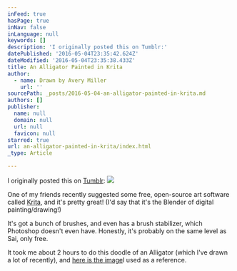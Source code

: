 ```yaml
---
inFeed: true
hasPage: true
inNav: false
inLanguage: null
keywords: []
description: 'I originally posted this on Tumblr:'
datePublished: '2016-05-04T23:35:42.624Z'
dateModified: '2016-05-04T23:35:38.433Z'
title: An Alligator Painted in Krita
author:
  - name: Drawn by Avery Miller
    url: ''
sourcePath: _posts/2016-05-04-an-alligator-painted-in-krita.md
authors: []
publisher:
  name: null
  domain: null
  url: null
  favicon: null
starred: true
url: an-alligator-painted-in-krita/index.html
_type: Article

---
```

I originally posted this on [Tumblr][0]:
![](https://the-grid-user-content.s3-us-west-2.amazonaws.com/6cf1744e-5cef-47f1-8a21-5305b98e8af2.png)

One of my friends recently suggested some free, open-source art software called [Krita][1], and it's pretty great! (I'd say that it's the Blender of digital painting/drawing!)  

It's got a bunch of brushes, and even has a brush stabilizer, which Photoshop doesn't even have. Honestly, it's probably on the same level as Sai, only free.

It took me about 2 hours to do this doodle of an Alligator (which I've drawn a lot of recently), and [here is the image][2]I used as a reference.

[0]: http://tumblr.averymiller.org/private/143864298638/tumblr_o6oe6bEbGV1u2fq08
[1]: https://krita.org/
[2]: http://t.umblr.com/redirect?z=https%3A%2F%2Fcommons.wikimedia.org%2Fwiki%2FFile%3AAmerican_Alligator_eating_crab.JPG&t=ZmE5ZTkzNDg3ZDIxNTdmMmYyZTg3YjBkYzhkZGJjNWYxNGM3NmYwMixlaWFzQWxFaw%3D%3D